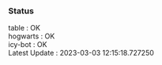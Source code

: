 ### Status


table : OK  
hogwarts : OK  
icy-bot : OK  
Latest Update : 2023-03-03 12:15:18.727250
